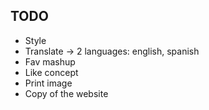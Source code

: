 TODO
-------------------

* Style
* Translate -> 2 languages: english, spanish
* Fav mashup
* Like concept
* Print image
* Copy of the website
